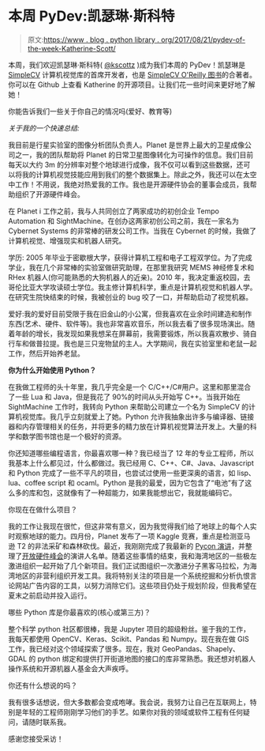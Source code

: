 # 本周 PyDev:凯瑟琳·斯科特

> 原文:[https://www . blog . python library . org/2017/08/21/pydev-of-the-week-Katherine-Scott/](https://www.blog.pythonlibrary.org/2017/08/21/pydev-of-the-week-katherine-scott/)

本周，我们欢迎凯瑟琳·斯科特( [@kscottz](https://twitter.com/kscottz) )成为我们本周的 PyDev！凯瑟琳是 [SimpleCV](http://simplecv.org/) 计算机视觉库的首席开发者，也是 [SimpleCV O'Reilly 图书](http://amzn.to/2uenjxu)的合著者。你可以在 Github 上查看 Katherine 的开源项目。让我们花一些时间来更好地了解她！

你能告诉我们一些关于你自己的情况吗(爱好、教育等)

*关于我的一个快速总结:*

我目前是行星实验室的图像分析团队负责人。Planet 是世界上最大的卫星成像公司之一，我的团队帮助将 Planet 的日常卫星图像转化为可操作的信息。我们目前每天以大约 3m 的分辨率对整个地球进行成像，我不仅可以看到这些数据，还可以将我的计算机视觉技能应用到我们的整个数据集上。除此之外，我还可以在太空中工作！不用说，我绝对热爱我的工作。我也是开源硬件协会的董事会成员，我帮助组织了开源硬件峰会。

在 Planet i 工作之前，我与人共同创立了两家成功的初创企业 Tempo Automation 和 SightMachine。在创办这两家初创公司之前，我在一家名为 Cybernet Systems 的非常棒的研发公司工作。当我在 Cybernet 的时候，我做了计算机视觉、增强现实和机器人研究。

学历:
2005 年毕业于密歇根大学，获得计算机工程和电子工程双学位。为了完成学业，我在几个非常棒的实验室做研究助理，在那里我研究 MEMS 神经修复术和 RHex 机器人(你可能熟悉的大狗机器人的近亲)。2010 年，我决定重返校园，去哥伦比亚大学攻读硕士学位。我主修计算机科学，重点是计算机视觉和机器人学。在研究生院快结束的时候，我被创业的 bug 咬了一口，并帮助启动了视觉机器。

爱好:我的爱好目前受限于我在旧金山的小公寓，但我喜欢在业余时间建造和制作东西(艺术、硬件、软件等)。我也非常喜欢音乐，所以我去看了很多现场演出。随着年龄的增长，我发现如果我想呆在屏幕前，我需要锻炼，所以我喜欢散步、骑自行车和做普拉提。我也是三只宠物鼠的主人。大学期间，我在实验室里和老鼠一起工作，然后开始养老鼠。

**你为什么开始使用 Python？**

在我做工程师的头十年里，我几乎完全是一个 C/C++/C#用户。这里和那里混合了一些 Lua 和 Java，但是我花了 90%的时间从头开始写 C++。当我开始在 SightMachine 工作时，我转向 Python 来帮助公司建立一个名为 SimpleCV 的计算机视觉库。我几乎立刻就爱上了她。Python 允许我抽象出许多与编译器、链接器和内存管理相关的任务，并将更多的精力放在计算机视觉算法开发上。大量的科学和数学图书馆也是一个极好的资源。

你还知道哪些编程语言，你最喜欢哪一种？我已经当了 12 年的专业工程师，所以我基本上什么都见过，什么都做过。我已经用 C、C++、C#、Java、Javascript 和 Python 完成了一些不平凡的项目，也尝试过使用一些更深奥的语言，如 lisp、lua、coffee script 和 ocaml。Python 是我的最爱，因为它包含了“电池”有了这么多的库和包，这就像有了一种超能力，如果我能想出它，我就能编码它。

你现在在做什么项目？

我的工作让我现在很忙，但这非常有意义，因为我觉得我们给了地球上的每个人实时观察地球的能力。四月份，Planet 发布了一项 Kaggle 竞赛，重点是检测亚马逊 T2 的非法采矿和森林砍伐。最近，我刚刚完成了我最新的 [Pycon 演讲](https://www.youtube.com/watch?v=rUUgLsspTZA&ab_channel=PyCon2017)，并整理了[开放硬件峰会](https://2017.oshwa.org/)的演讲人名单。随着这些事情的结束，我和海湾地区的一些极左激进组织一起开始了几个新项目。我们正试图组织一次激进分子黑客马拉松，为海湾地区的非营利组织开发工具。我将特别关注的项目是一个系统挖掘和分析仇恨言论网站广告内容的工具，以努力消除它们。这些项目仍处于规划阶段，但我希望在夏末之前启动并投入运行。

哪些 Python 库是你最喜欢的(核心或第三方)？

整个科学 python 社区都很棒，我是 Jupyter 项目的超级粉丝。鉴于我的工作，我每天都使用 OpenCV、Keras、Scikit、Pandas 和 Numpy。现在我在做 GIS 工作，我已经对这个领域探索了很多。现在，我对 GeoPandas、Shapely、GDAL 的 python 绑定和提供打开街道地图的接口的库非常熟悉。我还想对机器人操作系统和开源机器人基金会大声疾呼。

你还有什么想说的吗？

我有很多话想说，但大多数都会变成咆哮。我会说，我努力让自己在互联网上，特别是年轻的工程师刚刚学习他们的手艺。如果你对我的领域或软件工程有任何疑问，请随时联系我。

感谢您接受采访！